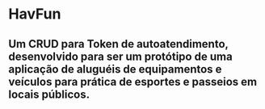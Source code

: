# HavFun

## Um CRUD para Token de autoatendimento, desenvolvido para ser um protótipo de uma aplicação de aluguéis de equipamentos e veículos para prática de esportes e passeios em locais públicos.
